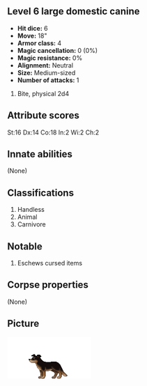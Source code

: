 ## Level 6 large domestic canine

- **Hit dice:** 6
- **Move:** 18"
- **Armor class:** 4
- **Magic cancellation:** 0 (0%)
- **Magic resistance:** 0%
- **Alignment:** Neutral
- **Size:** Medium-sized
- **Number of attacks:** 1
1. Bite, physical 2d4

## Attribute scores

St:16 Dx:14 Co:18 In:2 Wi:2 Ch:2

## Innate abilities

(None)

## Classifications

1. Handless
2. Animal
3. Carnivore

## Notable

1. Eschews cursed items

## Corpse properties

(None)

## Picture

![Large dog](https://github.com/hyvanmielenpelit/GnollHackTileSet/blob/main/Monsters/large_dog/large_dog.png?raw=true)
